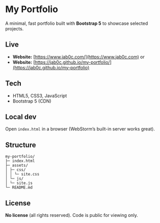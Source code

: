 # My Portfolio

A minimal, fast portfolio built with **Bootstrap 5** to showcase selected projects.

## Live
- **Website:** [https://www.jab0c.com/](https://www.jab0c.com)
or
- **Website:** [https://jab0c.github.io/my-portfolio/](https://jab0c.github.io/my-portfolio)

## Tech
- HTML5, CSS3, JavaScript
- Bootstrap 5 (CDN)

## Local dev
Open `index.html` in a browser (WebStorm’s built-in server works great).

## Structure
```
my-portfolio/
├─ index.html
├─ assets/
│ ├─ css/
│ │ └─ site.css
│ └─ js/
│ └─ site.js
└─ README.md
```

## License
**No license** (all rights reserved). Code is public for viewing only.
